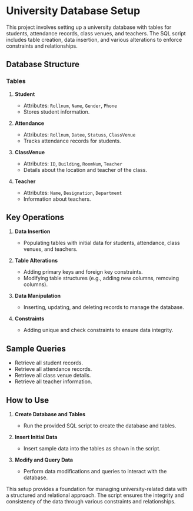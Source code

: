 # University Database Setup

This project involves setting up a university database with tables for students, attendance records, class venues, and teachers. The SQL script includes table creation, data insertion, and various alterations to enforce constraints and relationships.

## Database Structure

### Tables

1. **Student**
   - Attributes: `Rollnum`, `Name`, `Gender`, `Phone`
   - Stores student information.

2. **Attendance**
   - Attributes: `Rollnum`, `Datee`, `Statuss`, `ClassVenue`
   - Tracks attendance records for students.

3. **ClassVenue**
   - Attributes: `ID`, `Building`, `RoomNum`, `Teacher`
   - Details about the location and teacher of the class.

4. **Teacher**
   - Attributes: `Name`, `Designation`, `Department`
   - Information about teachers.

## Key Operations

1. **Data Insertion**
   - Populating tables with initial data for students, attendance, class venues, and teachers.

2. **Table Alterations**
   - Adding primary keys and foreign key constraints.
   - Modifying table structures (e.g., adding new columns, removing columns).

3. **Data Manipulation**
   - Inserting, updating, and deleting records to manage the database.

4. **Constraints**
   - Adding unique and check constraints to ensure data integrity.

## Sample Queries

- Retrieve all student records.
- Retrieve all attendance records.
- Retrieve all class venue details.
- Retrieve all teacher information.

## How to Use

1. **Create Database and Tables**
   - Run the provided SQL script to create the database and tables.

2. **Insert Initial Data**
   - Insert sample data into the tables as shown in the script.

3. **Modify and Query Data**
   - Perform data modifications and queries to interact with the database.

This setup provides a foundation for managing university-related data with a structured and relational approach. The script ensures the integrity and consistency of the data through various constraints and relationships.
